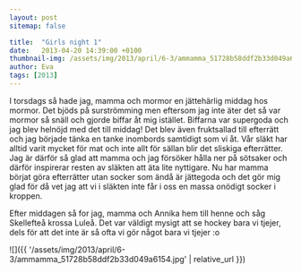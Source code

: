 ```yaml
---
layout: post
sitemap: false

title:  "Girls night 1"
date:   2013-04-20 14:39:00 +0100
thumbnail-img: /assets/img/2013/april/6-3/ammamma_51728b58ddf2b33d049a6154.jpg
author: Eva
tags: [2013]
---
```


I torsdags så hade jag, mamma och mormor en jättehärlig middag hos mormor. Det bjöds på surströmming men eftersom jag inte äter det så var mormor så snäll och gjorde biffar åt mig istället. Biffarna var supergoda och jag blev helnöjd med det till middag! Det blev även fruktsallad till efterrätt och jag började tänka en tanke inombords samtidigt som vi åt. Vår släkt har alltid varit mycket för mat och inte allt för sällan blir det sliskiga efterrätter. Jag är därför så glad att mamma och jag försöker hålla ner på sötsaker och därför inspirerar resten av släkten att äta lite nyttigare. Nu har mamma börjat göra efterrätter utan socker som ändå är jättegoda och det gör mig glad för då vet jag att vi i släkten inte får i oss en massa onödigt socker i kroppen. 

Efter middagen så for jag, mamma och Annika hem till henne och såg Skellefteå krossa Luleå. Det var väldigt mysigt att se hockey bara vi tjejer, dels för att det inte är så ofta vi gör något bara vi tjejer :o

![]({{ '/assets/img/2013/april/6-3/ammamma_51728b58ddf2b33d049a6154.jpg'  | relative_url }})

